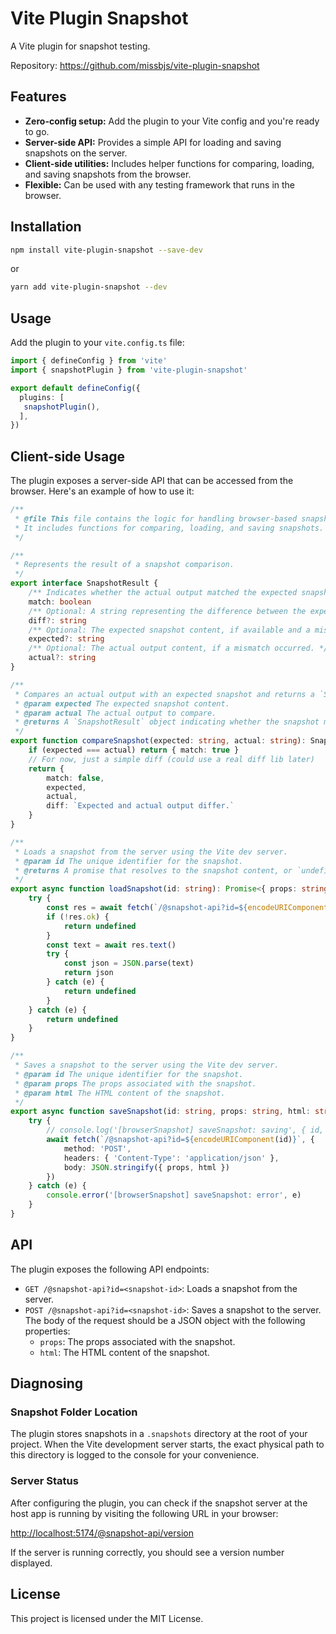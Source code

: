 # Vite Plugin Snapshot

A Vite plugin for snapshot testing.

Repository: https://github.com/missbjs/vite-plugin-snapshot

## Features

-   **Zero-config setup:** Add the plugin to your Vite config and you're ready to go.
-   **Server-side API:** Provides a simple API for loading and saving snapshots on the server.
-   **Client-side utilities:** Includes helper functions for comparing, loading, and saving snapshots from the browser.
-   **Flexible:** Can be used with any testing framework that runs in the browser.

## Installation

```bash
npm install vite-plugin-snapshot --save-dev
```

or

```bash
yarn add vite-plugin-snapshot --dev
```

## Usage

Add the plugin to your `vite.config.ts` file:

```typescript
import { defineConfig } from 'vite'
import { snapshotPlugin } from 'vite-plugin-snapshot'

export default defineConfig({
  plugins: [
   snapshotPlugin(),
  ],
})
```

## Client-side Usage

The plugin exposes a server-side API that can be accessed from the browser. Here's an example of how to use it:

```typescript
/**
 * @file This file contains the logic for handling browser-based snapshot testing.
 * It includes functions for comparing, loading, and saving snapshots.
 */

/**
 * Represents the result of a snapshot comparison.
 */
export interface SnapshotResult {
    /** Indicates whether the actual output matched the expected snapshot. */
    match: boolean
    /** Optional: A string representing the difference between the expected and actual output, if they don't match. */
    diff?: string
    /** Optional: The expected snapshot content, if available and a mismatch occurred. */
    expected?: string
    /** Optional: The actual output content, if a mismatch occurred. */
    actual?: string
}

/**
 * Compares an actual output with an expected snapshot and returns a `SnapshotResult`.
 * @param expected The expected snapshot content.
 * @param actual The actual output to compare.
 * @returns A `SnapshotResult` object indicating whether the snapshot matched and providing diff information if it didn't.
 */
export function compareSnapshot(expected: string, actual: string): SnapshotResult {
    if (expected === actual) return { match: true }
    // For now, just a simple diff (could use a real diff lib later)
    return {
        match: false,
        expected,
        actual,
        diff: `Expected and actual output differ.`
    }
}

/**
 * Loads a snapshot from the server using the Vite dev server.
 * @param id The unique identifier for the snapshot.
 * @returns A promise that resolves to the snapshot content, or `undefined` if the snapshot could not be loaded.
 */
export async function loadSnapshot(id: string): Promise<{ props: string, html: string } | undefined> {
    try {
        const res = await fetch(`/@snapshot-api?id=${encodeURIComponent(id)}`)
        if (!res.ok) {
            return undefined
        }
        const text = await res.text()
        try {
            const json = JSON.parse(text)
            return json
        } catch (e) {
            return undefined
        }
    } catch (e) {
        return undefined
    }
}

/**
 * Saves a snapshot to the server using the Vite dev server.
 * @param id The unique identifier for the snapshot.
 * @param props The props associated with the snapshot.
 * @param html The HTML content of the snapshot.
 */
export async function saveSnapshot(id: string, props: string, html: string): Promise<void> {
    try {
        // console.log('[browserSnapshot] saveSnapshot: saving', { id, props, html })
        await fetch(`/@snapshot-api?id=${encodeURIComponent(id)}`, {
            method: 'POST',
            headers: { 'Content-Type': 'application/json' },
            body: JSON.stringify({ props, html })
        })
    } catch (e) {
        console.error('[browserSnapshot] saveSnapshot: error', e)
    }
}
```

## API

The plugin exposes the following API endpoints:

-   `GET /@snapshot-api?id=<snapshot-id>`: Loads a snapshot from the server.
-   `POST /@snapshot-api?id=<snapshot-id>`: Saves a snapshot to the server. The body of the request should be a JSON object with the following properties:
    -   `props`: The props associated with the snapshot.
    -   `html`: The HTML content of the snapshot.

## Diagnosing

### Snapshot Folder Location

The plugin stores snapshots in a `.snapshots` directory at the root of your project. When the Vite development server starts, the exact physical path to this directory is logged to the console for your convenience.

### Server Status

After configuring the plugin, you can check if the snapshot server at the host app is running by visiting the following URL in your browser:

[http://localhost:5174/@snapshot-api/version](http://localhost:5174/@snapshot-api/version)

If the server is running correctly, you should see a version number displayed.

## License

This project is licensed under the MIT License.